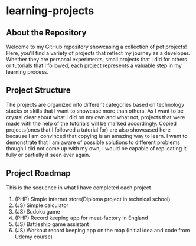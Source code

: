 # learning-projects

## About the Repository

Welcome to my GitHub repository showcasing a collection of pet projects! Here, you'll find a variety of projects that reflect my journey as a developer. Whether they are personal experiments, small projects that I did for others or tutorials that I followed, each project represents a valuable step in my learning process.

## Project Structure

The projects are organized into different categories based on technology stacks or skills that I want to showcase more than others. As I want to be crystal clear about what I did on my own and what not, projects that were made with the help of the tutorials will be marked accordingly. Copied projects(ones that I followed a tutorial for) are also showcased here because I am convinced that copying is an amazing way to learn. I want to demonstrate that I am aware of possible solutions to different problems though I did not come up with my own, I would be capable of replicating it fully or partially if seen ever again.

## Project Roadmap

This is the sequence in what I have completed each project

1. (PHP) Simple internet store(Diploma project in technical school)
2. (JS) Simple calculator
3. (JS) Sudoku game
4. (PHP) Record keeping app for meat-factory in England
5. (JS) Battleship game assistant
6. (JS) Workout record keeping app on the map (Initial idea and code from Udemy course)

